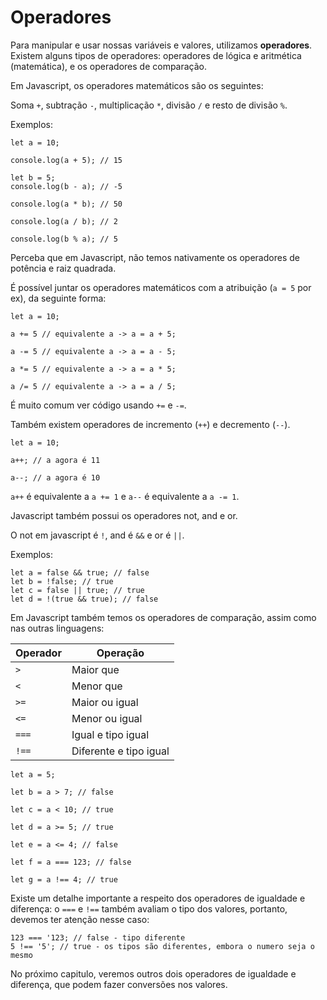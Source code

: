 # Operadores

Para manipular e usar nossas variáveis e valores, utilizamos **operadores**. Existem alguns tipos de operadores: operadores de lógica e aritmética (matemática), e os operadores de comparação.

Em Javascript, os operadores matemáticos são os seguintes:

Soma `+`, subtração `-`, multiplicação `*`, divisão `/` e resto de divisão `%`.

Exemplos:

```
let a = 10;

console.log(a + 5); // 15

let b = 5;
console.log(b - a); // -5

console.log(a * b); // 50

console.log(a / b); // 2

console.log(b % a); // 5
```

Perceba que em Javascript, não temos nativamente os operadores de potência e raiz quadrada.

É possível juntar os operadores matemáticos com a atribuição (`a = 5` por ex), da seguinte forma:

```
let a = 10;

a += 5 // equivalente a -> a = a + 5;

a -= 5 // equivalente a -> a = a - 5;

a *= 5 // equivalente a -> a = a * 5;

a /= 5 // equivalente a -> a = a / 5;
``` 

É muito comum ver código usando `+=` e `-=`.

Também existem operadores de incremento (`++`) e decremento (`--`).

```
let a = 10;

a++; // a agora é 11

a--; // a agora é 10
```

`a++` é equivalente a `a += 1` e `a--` é equivalente a `a -= 1`.

Javascript também possui os operadores not, and e or.

O not em javascript é `!`, and é `&&` e or é `||`.

Exemplos:

```
let a = false && true; // false
let b = !false; // true
let c = false || true; // true
let d = !(true && true); // false
```

Em Javascript também temos os operadores de comparação, assim como nas outras linguagens:

| Operador      | Operação               |     
|---------------|------------------------|
| `>`           | Maior que              |
| `<`           | Menor que              |
| `>=`          | Maior ou igual         |
| `<=`          | Menor ou igual         |
| `===`         | Igual e tipo igual     |
| `!==`         | Diferente e tipo igual |


```
let a = 5;

let b = a > 7; // false

let c = a < 10; // true

let d = a >= 5; // true

let e = a <= 4; // false

let f = a === 123; // false

let g = a !== 4; // true
```

Existe um detalhe importante a respeito dos operadores de igualdade e diferença: o `===` e `!==` também avaliam o tipo dos valores, portanto, devemos ter atenção nesse caso:

```
123 === '123; // false - tipo diferente
5 !== '5'; // true - os tipos são diferentes, embora o numero seja o mesmo
```

No próximo capitulo, veremos outros dois operadores de igualdade e diferença, que podem fazer conversões nos valores.